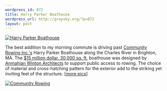 ```yaml
--- 
wordpress_id: 872
title: Harry Parker Boathouse
wordpress_url: http://graysky.org/?p=872
layout: post
---
```

<div class="flickr-frame"><a href="http://www.flickr.com/photos/downtree/sets/72157617638779824/" title="Harry Parker Boathouse by graysky., on Flickr"><img src="http://graysky.org/images/harry_parker_boathouse.jpg" alt="Harry Parker Boathouse" /></a></div>

The best addition to my morning commute is driving past <a href="http://www.communityrowing.org/">Community Rowing Inc.'s</a> Harry Parker Boathouse along the Charles River in Brighton, MA. The <a href="http://www.gocrimson.com/ViewArticle.dbml?DB_OEM_ID=9000&ATCLID=1580207">$15 million dollar, 30,000 sq. ft.</a> boathouse was designed by <a href="http://www.anmahian-winton.com">Anmahian Winton Architects</a> to support public access to rowing. The choice of material and cross-hatching pattern for the exterior add to the striking yet inviting feel of the structure. [<a href="http://www.flickr.com/photos/downtree/sets/72157617638779824/">more pics</a>]

<div class="flickr-frame"><a href="http://www.flickr.com/photos/downtree/sets/72157617638779824/" title="Community Rowing"><img src="http://graysky.org/images/community_rowing.jpg" alt="Community Rowing" /></a></div>
